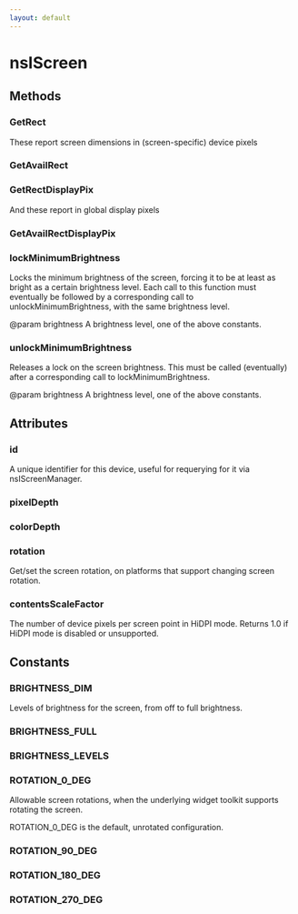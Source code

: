 ```yaml
---
layout: default
---
```


# nsIScreen #

## Methods ##

### GetRect ###

These report screen dimensions in (screen-specific) device pixels


### GetAvailRect ###

### GetRectDisplayPix ###

And these report in global display pixels


### GetAvailRectDisplayPix ###

### lockMinimumBrightness ###

Locks the minimum brightness of the screen, forcing it to be at
least as bright as a certain brightness level. Each call to this
function must eventually be followed by a corresponding call to
unlockMinimumBrightness, with the same brightness level.

@param brightness A brightness level, one of the above constants.


### unlockMinimumBrightness ###

Releases a lock on the screen brightness. This must be called
(eventually) after a corresponding call to lockMinimumBrightness.

@param brightness A brightness level, one of the above constants.


## Attributes ##

### id ###

A unique identifier for this device, useful for requerying
for it via nsIScreenManager.


### pixelDepth ###

### colorDepth ###

### rotation ###

Get/set the screen rotation, on platforms that support changing
screen rotation.


### contentsScaleFactor ###

The number of device pixels per screen point in HiDPI mode.
Returns 1.0 if HiDPI mode is disabled or unsupported.


## Constants ##

### BRIGHTNESS_DIM ###

Levels of brightness for the screen, from off to full brightness.


### BRIGHTNESS_FULL ###

### BRIGHTNESS_LEVELS ###

### ROTATION_0_DEG ###

Allowable screen rotations, when the underlying widget toolkit
supports rotating the screen.

ROTATION_0_DEG is the default, unrotated configuration.


### ROTATION_90_DEG ###

### ROTATION_180_DEG ###

### ROTATION_270_DEG ###
